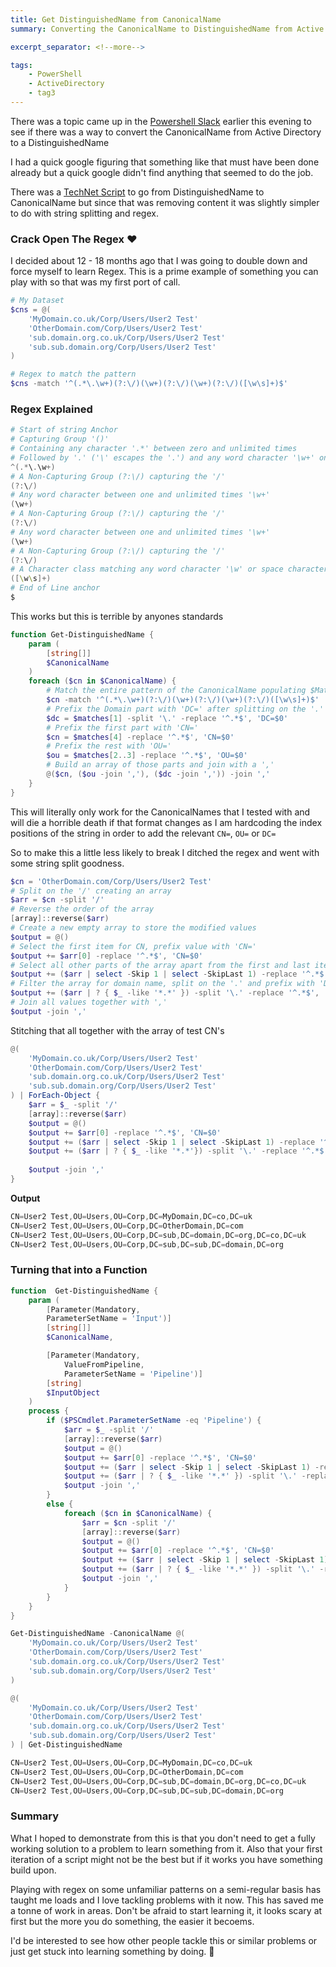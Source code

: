 ```yaml
---
title: Get DistinguishedName from CanonicalName
summary: Converting the CanonicalName to DistinguishedName from Active Directory

excerpt_separator: <!--more-->

tags:
    - PowerShell
    - ActiveDirectory
    - tag3
---
```


There was a topic came up in the [Powershell Slack](https://aka.ms/psslack) earlier this evening to see if there was a way to convert the CanonicalName from Active Directory to a DistinguishedName

I had a quick google figuring that something like that must have been done already but a quick google didn't find anything that seemed to do the job.

There was a [TechNet Script](https://gallery.technet.microsoft.com/scriptcenter/Get-CanonicalName-Convert-a2aa82e5) to go from DistinguishedName to CanonicalName but since that was removing content it was slightly simpler to do with string splitting and regex.

### Crack Open The Regex ❤
I decided about 12 - 18 months ago that I was going to double down and force myself to learn Regex. This is a prime example of something you can play with so that was my first port of call.

```powershell
# My Dataset
$cns = @(
    'MyDomain.co.uk/Corp/Users/User2 Test'
    'OtherDomain.com/Corp/Users/User2 Test'
    'sub.domain.org.co.uk/Corp/Users/User2 Test'
    'sub.sub.domain.org/Corp/Users/User2 Test'
)

# Regex to match the pattern
$cns -match '^(.*\.\w+)(?:\/)(\w+)(?:\/)(\w+)(?:\/)([\w\s]+)$'
```

### Regex Explained
```powershell
# Start of string Anchor
# Capturing Group '()'
# Containing any character '.*' between zero and unlimited times
# Followed by '.' ('\' escapes the '.') and any word character '\w+' one more times
^(.*\.\w+)
# A Non-Capturing Group (?:\/) capturing the '/'
(?:\/)
# Any word character between one and unlimited times '\w+'
(\w+)
# A Non-Capturing Group (?:\/) capturing the '/'
(?:\/)
# Any word character between one and unlimited times '\w+'
(\w+)
# A Non-Capturing Group (?:\/) capturing the '/'
(?:\/)
# A Character class matching any word character '\w' or space character '\s'
([\w\s]+)
# End of Line anchor
$

```

This works but this is terrible by anyones standards

```powershell
function Get-DistinguishedName {
    param (
        [string[]]
        $CanonicalName
    )
    foreach ($cn in $CanonicalName) {
        # Match the entire pattern of the CanonicalName populating $Matches automatic variable
        $cn -match '^(.*\.\w+)(?:\/)(\w+)(?:\/)(\w+)(?:\/)([\w\s]+)$'
        # Prefix the Domain part with 'DC=' after splitting on the '.'
        $dc = $matches[1] -split '\.' -replace '^.*$', 'DC=$0'
        # Prefix the first part with 'CN='
        $cn = $matches[4] -replace '^.*$', 'CN=$0'
        # Prefix the rest with 'OU='
        $ou = $matches[2..3] -replace '^.*$', 'OU=$0'
        # Build an array of those parts and join with a ','
        @($cn, ($ou -join ','), ($dc -join ',')) -join ','
    }
}
```

This will literally only work for the CanonicalNames that I tested with and will die a horrible death if that format changes as I am hardcoding the index positions of the string in order to add the relevant `CN=`, `OU=` or `DC=`

So to make this a little less likely to break I ditched the regex and went with some string split goodness.

```powershell
$cn = 'OtherDomain.com/Corp/Users/User2 Test'
# Split on the '/' creating an array
$arr = $cn -split '/'
# Reverse the order of the array
[array]::reverse($arr)
# Create a new empty array to store the modified values
$output = @()
# Select the first item for CN, prefix value with 'CN='
$output += $arr[0] -replace '^.*$', 'CN=$0'
# Select all other parts of the array apart from the first and last items, prefix with 'OU='
$output += ($arr | select -Skip 1 | select -SkipLast 1) -replace '^.*$', 'OU=$0'
# Filter the array for domain name, split on the '.' and prefix with 'DC='
$output += ($arr | ? { $_ -like '*.*' }) -split '\.' -replace '^.*$', 'DC=$0'
# Join all values together with ','
$output -join ','
```

Stitching that all together with the array of test CN's

```powershell
@(
    'MyDomain.co.uk/Corp/Users/User2 Test'
    'OtherDomain.com/Corp/Users/User2 Test'
    'sub.domain.org.co.uk/Corp/Users/User2 Test'
    'sub.sub.domain.org/Corp/Users/User2 Test'
) | ForEach-Object {
    $arr = $_ -split '/'
    [array]::reverse($arr)
    $output = @()
    $output += $arr[0] -replace '^.*$', 'CN=$0'
    $output += ($arr | select -Skip 1 | select -SkipLast 1) -replace '^.*$', 'OU=$0'
    $output += ($arr | ? { $_ -like '*.*'}) -split '\.' -replace '^.*$', 'DC=$0'
    
    $output -join ','
}
```
**Output**
```powershell
CN=User2 Test,OU=Users,OU=Corp,DC=MyDomain,DC=co,DC=uk
CN=User2 Test,OU=Users,OU=Corp,DC=OtherDomain,DC=com
CN=User2 Test,OU=Users,OU=Corp,DC=sub,DC=domain,DC=org,DC=co,DC=uk
CN=User2 Test,OU=Users,OU=Corp,DC=sub,DC=sub,DC=domain,DC=org
```

### Turning that into a Function
```powershell
function  Get-DistinguishedName {
    param (
        [Parameter(Mandatory,
        ParameterSetName = 'Input')]
        [string[]]
        $CanonicalName,

        [Parameter(Mandatory,
            ValueFromPipeline,
            ParameterSetName = 'Pipeline')]
        [string]
        $InputObject
    )
    process {
        if ($PSCmdlet.ParameterSetName -eq 'Pipeline') {
            $arr = $_ -split '/'
            [array]::reverse($arr)
            $output = @()
            $output += $arr[0] -replace '^.*$', 'CN=$0'
            $output += ($arr | select -Skip 1 | select -SkipLast 1) -replace '^.*$', 'OU=$0'
            $output += ($arr | ? { $_ -like '*.*' }) -split '\.' -replace '^.*$', 'DC=$0'
            $output -join ','
        }
        else {
            foreach ($cn in $CanonicalName) {
                $arr = $cn -split '/'
                [array]::reverse($arr)
                $output = @()
                $output += $arr[0] -replace '^.*$', 'CN=$0'
                $output += ($arr | select -Skip 1 | select -SkipLast 1) -replace '^.*$', 'OU=$0'
                $output += ($arr | ? { $_ -like '*.*' }) -split '\.' -replace '^.*$', 'DC=$0'
                $output -join ','
            }
        }
    }
}
```

```powershell
Get-DistinguishedName -CanonicalName @(
    'MyDomain.co.uk/Corp/Users/User2 Test'
    'OtherDomain.com/Corp/Users/User2 Test'
    'sub.domain.org.co.uk/Corp/Users/User2 Test'
    'sub.sub.domain.org/Corp/Users/User2 Test'
)

@(
    'MyDomain.co.uk/Corp/Users/User2 Test'
    'OtherDomain.com/Corp/Users/User2 Test'
    'sub.domain.org.co.uk/Corp/Users/User2 Test'
    'sub.sub.domain.org/Corp/Users/User2 Test'
) | Get-DistinguishedName
```

```powershell
CN=User2 Test,OU=Users,OU=Corp,DC=MyDomain,DC=co,DC=uk
CN=User2 Test,OU=Users,OU=Corp,DC=OtherDomain,DC=com
CN=User2 Test,OU=Users,OU=Corp,DC=sub,DC=domain,DC=org,DC=co,DC=uk
CN=User2 Test,OU=Users,OU=Corp,DC=sub,DC=sub,DC=domain,DC=org
```

### Summary
What I hoped to demonstrate from this is that you don't need to get a fully working solution to a problem to learn something from it. Also that your first iteration of a script might not be the best but if it works you have something build upon.

Playing with regex on some unfamiliar patterns on a semi-regular basis has taught me loads and I love tackling problems with it now. This has saved me a tonne of work in areas. Don't be afraid to start learning it, it looks scary at first but the more you do something, the easier it becoems.

I'd be interested to see how other people tackle this or similar problems or just get stuck into learning something by doing. 🙂